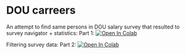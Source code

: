 # DOU carreers #

An attempt to find same persons in DOU salary survey that resulted to survey navigator + statistics:
Part 1: [![Open In Colab](https://colab.research.google.com/assets/colab-badge.svg)](https://colab.research.google.com/github/a11ejandro/dou_careers/blob/master/Part%201%20-%20maybe%20the%20same.ipynb)

Filtering survey data:
Part 2: [![Open In Colab](https://colab.research.google.com/assets/colab-badge.svg)](https://colab.research.google.com/github/a11ejandro/dou_careers/blob/master/Part%202%20-%20finder.ipynb)

